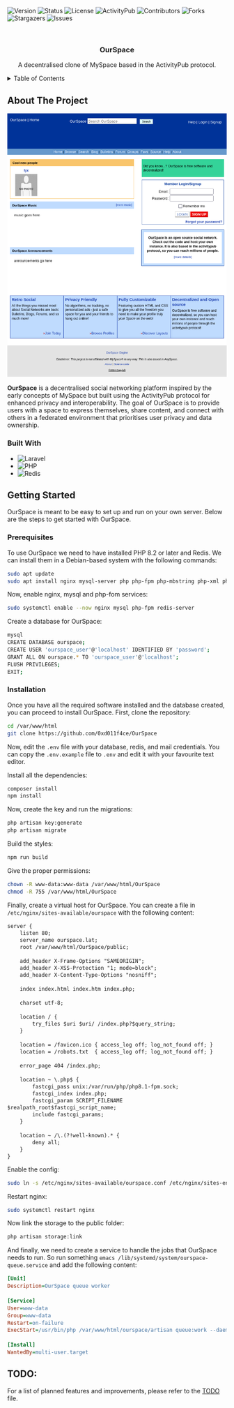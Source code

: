 ![Version](https://img.shields.io/badge/version-0.0.1-blue.svg?style=for-the-badge)
![Status](https://img.shields.io/badge/status-active-green.svg?style=for-the-badge)
![License](https://img.shields.io/badge/license-GPLv3-lightgrey.svg?style=for-the-badge)
![ActivityPub](https://img.shields.io/badge/protocol-ActivityPub-orange.svg?style=for-the-badge)
![Contributors](https://img.shields.io/github/contributors/0xd011f4ce/OurSpace?style=for-the-badge)
![Forks](https://img.shields.io/github/forks/0xd011f4ce/OurSpace?style=for-the-badge)
![Stargazers](https://img.shields.io/github/stars/0xd011f4ce/OurSpace?style=for-the-badge)
![Issues](https://img.shields.io/github/issues/0xd011f4ce/OurSpace?style=for-the-badge)

<br>

<div align="center">
  <h3 align="center">OurSpace</h3>

  <p align="center">A decentralised clone of MySpace based in the ActivityPub protocol.</p>
</div>

<details>
  <summary>Table of Contents</summary>

  <ol>
    <li>
      <a href="#about-the-project">About The Project</a>
      <ul>
        <li><a href="#built-with">Built With</a></li>
      </ul>
    </li>
    <li>
      <a href="#getting-started">Getting Started</a>
      <ul>
        <li><a href="#prerequisites">Prerequisites</a></li>
        <li><a href="#installation">Installation</a></li>
      </ul>
    </li>
    <li>
      <a href="#todo">TODO</a>
    </li>
  </ol>
</details>

## About The Project

![](img/OurSpaceHome.png)

**OurSpace** is a decentralised social networking platform inspired by the early concepts of MySpace but built using the ActivityPub protocol for enhanced privacy and interoperability. The goal of OurSpace is to provide users with a space to express themselves, share content, and connect with others in a federated environment that prioritises user privacy and data ownership.

### Built With

- ![Laravel](https://img.shields.io/badge/Laravel-v11-FF2D20?style=for-the-badge&logo=laravel&logoColor=white)
- ![PHP](https://img.shields.io/badge/PHP-v8-777BB4?style=for-the-badge&logo=php&logoColor=white)
- ![Redis](https://img.shields.io/badge/redis-%23DD0031.svg?style=for-the-badge&logo=redis&logoColor=white)

## Getting Started

OurSpace is meant to be easy to set up and run on your own server. Below are the steps to get started with OurSpace.

### Prerequisites

To use OurSpace we need to have installed PHP 8.2 or later and Redis. We can install them in a Debian-based system with the following commands:

```bash
sudo apt update
sudo apt install nginx mysql-server php php-fpm php-mbstring php-xml php-bcmath php-curl php-redis redis nginx zip unzip composer nodejs npm
```

Now, enable nginx, mysql and php-fom services:

```bash
sudo systemctl enable --now nginx mysql php-fpm redis-server
```

Create a database for OurSpace:

```bash
mysql
CREATE DATABASE ourspace;
CREATE USER 'ourspace_user'@'localhost' IDENTIFIED BY 'password';
GRANT ALL ON ourspace.* TO 'ourspace_user'@'localhost';
FLUSH PRIVILEGES;
EXIT;
```

### Installation

Once you have all the required software installed and the database created, you can proceed to install OurSpace. First, clone the repository:

```bash
cd /var/www/html
git clone https://github.com/0xd011f4ce/OurSpace
```

Now, edit the `.env` file with your database, redis, and mail credentials. You can copy the `.env.example` file to `.env` and edit it with your favourite text editor.

Install all the dependencies:

```bash
composer install
npm install
```

Now, create the key and run the migrations:

```bash
php artisan key:generate
php artisan migrate
```

Build the styles:

```bash
npm run build
```

Give the proper permissions:

```bash
chown -R www-data:www-data /var/www/html/OurSpace
chmod -R 755 /var/www/html/OurSpace
```

Finally, create a virtual host for OurSpace. You can create a file in `/etc/nginx/sites-available/ourspace` with the following content:

```nginx
server {
    listen 80;
    server_name ourspace.lat;
    root /var/www/html/OurSpace/public;

    add_header X-Frame-Options "SAMEORIGIN";
    add_header X-XSS-Protection "1; mode=block";
    add_header X-Content-Type-Options "nosniff";

    index index.html index.htm index.php;

    charset utf-8;

    location / {
        try_files $uri $uri/ /index.php?$query_string;
    }

    location = /favicon.ico { access_log off; log_not_found off; }
    location = /robots.txt  { access_log off; log_not_found off; }

    error_page 404 /index.php;

    location ~ \.php$ {
        fastcgi_pass unix:/var/run/php/php8.1-fpm.sock;
        fastcgi_index index.php;
        fastcgi_param SCRIPT_FILENAME $realpath_root$fastcgi_script_name;
        include fastcgi_params;
    }

    location ~ /\.(?!well-known).* {
        deny all;
    }
}
```

Enable the config:

```bash
sudo ln -s /etc/nginx/sites-available/ourspace.conf /etc/nginx/sites-enabled/
```

Restart nginx:

```bash
sudo systemctl restart nginx
```

Now link the storage to the public folder:

```bash
php artisan storage:link
```

And finally, we need to create a service to handle the jobs that OurSpace needs to run. So run something `emacs /lib/systemd/system/ourspace-queue.service` and add the following content:

```ini
[Unit]
Description=OurSpace queue worker

[Service]
User=www-data
Group=www-data
Restart=on-failure
ExecStart=/usr/bin/php /var/www/html/ourspace/artisan queue:work --daemon --env=production

[Install]
WantedBy=multi-user.target
```

## TODO:

For a list of planned features and improvements, please refer to the [TODO](TODO.md) file.
